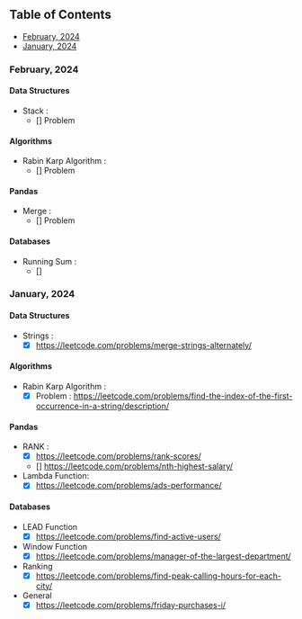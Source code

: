 ## Table of Contents
- [February, 2024](#february-2024)
- [January, 2024](#january-2024)

### February, 2024
#### Data Structures
- Stack :
    - [] Problem 
#### Algorithms
- Rabin Karp Algorithm :
    - [] Problem 

#### Pandas
- Merge :
    - [] Problem

#### Databases
- Running Sum :
    - [] 
### January, 2024
#### Data Structures
- Strings :
    - [x] https://leetcode.com/problems/merge-strings-alternately/

#### Algorithms
- Rabin Karp Algorithm :
    - [x] Problem : https://leetcode.com/problems/find-the-index-of-the-first-occurrence-in-a-string/description/

#### Pandas
- RANK :
    - [x] https://leetcode.com/problems/rank-scores/
    - [] https://leetcode.com/problems/nth-highest-salary/
- Lambda Function: 
    - [x] https://leetcode.com/problems/ads-performance/

#### Databases
- LEAD Function
    - [x] https://leetcode.com/problems/find-active-users/
- Window Function
    - [x] https://leetcode.com/problems/manager-of-the-largest-department/
- Ranking
    - [x] https://leetcode.com/problems/find-peak-calling-hours-for-each-city/
- General
    - [x] https://leetcode.com/problems/friday-purchases-i/